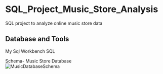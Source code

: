 # SQL_Project_Music_Store_Analysis
SQL project to analyze online music store data

## Database and Tools
My Sql Workbench
SQL

Schema- Music Store Database  
![MusicDatabaseSchema](https://user-images.githubusercontent.com/112153548/213707717-bfc9f479-52d9-407b-99e1-e94db7ae10a3.png)
